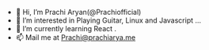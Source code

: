 - 👋 Hi, I’m Prachi Aryan(@Prachiofficial)
- 👀 I’m interested in Playing Guitar, Linux and Javascript ...
- 🌱 I’m currently learning React .
- 📫 Mail me at Prachi@prachiarya.me
